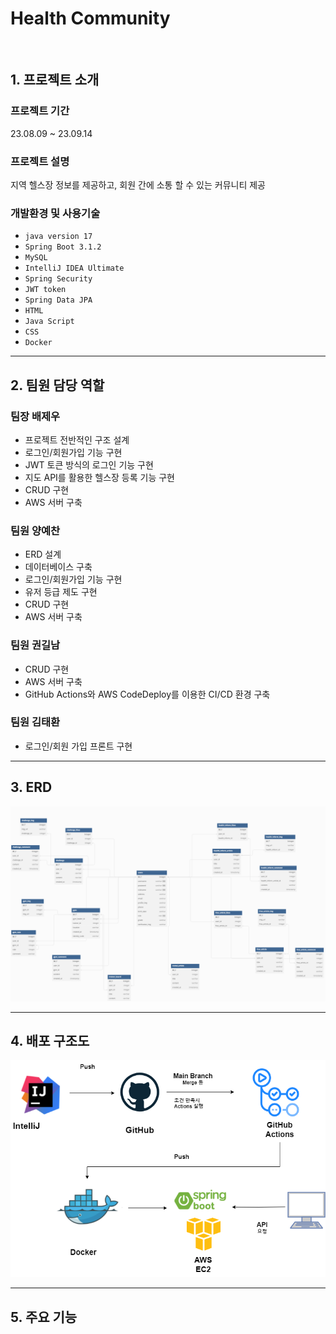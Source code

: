 # Health Community

<br>

## 1. 프로젝트 소개

### 프로젝트 기간
23.08.09 ~ 23.09.14

### 프로젝트 설명
지역 헬스장 정보를 제공하고, 회원 간에 소통 할 수 있는 커뮤니티 제공

### 개발환경 및 사용기술
- `java version 17`
- `Spring Boot 3.1.2`
- `MySQL`
- `IntelliJ IDEA Ultimate`
- `Spring Security`
- `JWT token`
- `Spring Data JPA`
- `HTML`
- `Java Script`
- `CSS`
- `Docker`

---

## 2. 팀원 담당 역할
### 팀장 배제우
- 프로젝트 전반적인 구조 설계
- 로그인/회원가입 기능 구현
- JWT 토큰 방식의 로그인 기능 구현
- 지도 API를 활용한 헬스장 등록 기능 구현
- CRUD 구현
- AWS 서버 구축

### 팀원 양예찬
- ERD 설계
- 데이터베이스 구축
- 로그인/회원가입 기능 구현
- 유저 등급 제도 구현
- CRUD 구현
- AWS 서버 구축

### 팀원 권길남
- CRUD 구현
- AWS 서버 구축
- GitHub Actions와 AWS CodeDeploy를 이용한 CI/CD 환경 구축

### 팀원 김태환
- 로그인/회원 가입 프론트 구현

---

## 3. ERD
![erd.png](Team18Project/README/erd.png)

---

## 4. 배포 구조도
![img.png](Team18Project/README/img.png)

---

## 5. 주요 기능

